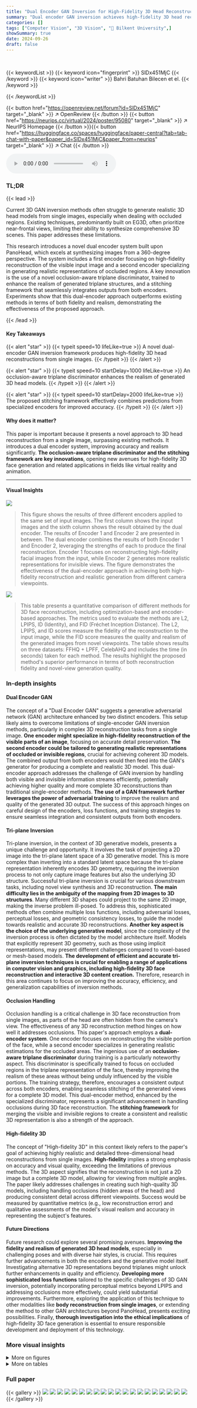 ```yaml
---
title: "Dual Encoder GAN Inversion for High-Fidelity 3D Head Reconstruction from Single Images"
summary: "Dual encoder GAN inversion achieves high-fidelity 3D head reconstruction from single images by cleverly combining outputs from encoders specialized for visible and invisible regions, surpassing existi..."
categories: []
tags: ["Computer Vision", "3D Vision", "🏢 Bilkent University",]
showSummary: true
date: 2024-09-26
draft: false
---
```


<br>

{{< keywordList >}}
{{< keyword icon="fingerprint" >}} SlDx451MjC {{< /keyword >}}
{{< keyword icon="writer" >}} Bahri Batuhan Bilecen et el. {{< /keyword >}}
 
{{< /keywordList >}}

{{< button href="https://openreview.net/forum?id=SlDx451MjC" target="_blank" >}}
↗ OpenReview
{{< /button >}}
{{< button href="https://neurips.cc/virtual/2024/poster/95080" target="_blank" >}}
↗ NeurIPS Homepage
{{< /button >}}{{< button href="https://huggingface.co/spaces/huggingface/paper-central?tab=tab-chat-with-paper&paper_id=SlDx451MjC&paper_from=neurips" target="_blank" >}}
↗ Chat
{{< /button >}}



<audio controls>
    <source src="https://ai-paper-reviewer.com/SlDx451MjC/podcast.wav" type="audio/wav">
    Your browser does not support the audio element.
</audio>


### TL;DR


{{< lead >}}

Current 3D GAN inversion methods often struggle to generate realistic 3D head models from single images, especially when dealing with occluded regions.  Existing techniques, predominantly built on EG3D, often prioritize near-frontal views, limiting their ability to synthesize comprehensive 3D scenes. This paper addresses these limitations. 

This research introduces a novel dual encoder system built upon PanoHead, which excels at synthesizing images from a 360-degree perspective.  The system includes a first encoder focusing on high-fidelity reconstruction of the visible input image and a second encoder specializing in generating realistic representations of occluded regions. A key innovation is the use of a novel occlusion-aware triplane discriminator, trained to enhance the realism of generated triplane structures, and a stitching framework that seamlessly integrates outputs from both encoders.  Experiments show that this dual-encoder approach outperforms existing methods in terms of both fidelity and realism, demonstrating the effectiveness of the proposed approach.

{{< /lead >}}


#### Key Takeaways

{{< alert "star" >}}
{{< typeit speed=10 lifeLike=true >}} A novel dual-encoder GAN inversion framework produces high-fidelity 3D head reconstructions from single images. {{< /typeit >}}
{{< /alert >}}

{{< alert "star" >}}
{{< typeit speed=10 startDelay=1000 lifeLike=true >}} An occlusion-aware triplane discriminator enhances the realism of generated 3D head models. {{< /typeit >}}
{{< /alert >}}

{{< alert "star" >}}
{{< typeit speed=10 startDelay=2000 lifeLike=true >}} The proposed stitching framework effectively combines predictions from specialized encoders for improved accuracy. {{< /typeit >}}
{{< /alert >}}

#### Why does it matter?
This paper is important because it presents a novel approach to 3D head reconstruction from a single image, surpassing existing methods.  It introduces a dual encoder system, improving accuracy and realism significantly.  **The occlusion-aware triplane discriminator and the stitching framework are key innovations**, opening new avenues for high-fidelity 3D face generation and related applications in fields like virtual reality and animation.

------
#### Visual Insights



![](https://ai-paper-reviewer.com/SlDx451MjC/figures_0_1.jpg)

> This figure shows the results of three different encoders applied to the same set of input images. The first column shows the input images and the sixth column shows the result obtained by the dual encoder. The results of Encoder 1 and Encoder 2 are presented in between. The dual encoder combines the results of both Encoder 1 and Encoder 2, leveraging the strengths of each to produce the final reconstruction. Encoder 1 focuses on reconstructing high-fidelity facial images from the input, while Encoder 2 generates more realistic representations for invisible views. The figure demonstrates the effectiveness of the dual-encoder approach in achieving both high-fidelity reconstruction and realistic generation from different camera viewpoints.





![](https://ai-paper-reviewer.com/SlDx451MjC/tables_6_1.jpg)

> This table presents a quantitative comparison of different methods for 3D face reconstruction, including optimization-based and encoder-based approaches.  The metrics used to evaluate the methods are L2, LPIPS, ID (Identity), and FID (Fréchet Inception Distance).  The L2, LPIPS, and ID scores measure the fidelity of the reconstruction to the input image, while the FID score measures the quality and realism of the generated images from novel viewpoints.  The table shows results on three datasets: FFHQ + LPFF, CelebAHQ and includes the time (in seconds) taken for each method.  The results highlight the proposed method's superior performance in terms of both reconstruction fidelity and novel-view generation quality.





### In-depth insights


#### Dual Encoder GAN
The concept of a "Dual Encoder GAN" suggests a generative adversarial network (GAN) architecture enhanced by two distinct encoders.  This setup likely aims to overcome limitations of single-encoder GAN inversion methods, particularly in complex 3D reconstruction tasks from a single image.  **One encoder might specialize in high-fidelity reconstruction of the visible parts of an image**, focusing on accurate detail preservation.  **The second encoder could be tailored to generating realistic representations of occluded or invisible regions**, crucial for achieving coherent 3D models. The combined output from both encoders would then feed into the GAN's generator for producing a complete and realistic 3D model. This dual-encoder approach addresses the challenge of GAN inversion by handling both visible and invisible information streams efficiently, potentially achieving higher quality and more complete 3D reconstructions than traditional single-encoder methods.  **The use of a GAN framework further leverages the power of adversarial training** to improve the realism and quality of the generated 3D output.  The success of this approach hinges on careful design of the encoders, loss functions, and training strategies to ensure seamless integration and consistent outputs from both encoders.

#### Tri-plane Inversion
Tri-plane inversion, in the context of 3D generative models, presents a unique challenge and opportunity.  It involves the task of projecting a 2D image into the tri-plane latent space of a 3D generative model. This is more complex than inverting into a standard latent space because the tri-plane representation inherently encodes 3D geometry, requiring the inversion process to not only capture image features but also the underlying 3D structure.  Successful tri-plane inversion is crucial for various downstream tasks, including novel view synthesis and 3D reconstruction. **The main difficulty lies in the ambiguity of the mapping from 2D images to 3D structures**.  Many different 3D shapes could project to the same 2D image, making the inverse problem ill-posed.  To address this, sophisticated methods often combine multiple loss functions, including adversarial losses, perceptual losses, and geometric consistency losses, to guide the model towards realistic and accurate 3D reconstructions.  **Another key aspect is the choice of the underlying generative model**, since the complexity of the inversion process is often dictated by the model architecture itself.  Models that explicitly represent 3D geometry, such as those using implicit representations, may present different challenges compared to voxel-based or mesh-based models.  **The development of efficient and accurate tri-plane inversion techniques is crucial for enabling a range of applications in computer vision and graphics, including high-fidelity 3D face reconstruction and interactive 3D content creation.**  Therefore, research in this area continues to focus on improving the accuracy, efficiency, and generalization capabilities of inversion methods.

#### Occlusion Handling
Occlusion handling is a critical challenge in 3D face reconstruction from single images, as parts of the head are often hidden from the camera's view.  The effectiveness of any 3D reconstruction method hinges on how well it addresses occlusions.  This paper's approach employs a **dual-encoder system**. One encoder focuses on reconstructing the visible portion of the face, while a second encoder specializes in generating realistic estimations for the occluded areas.  The ingenious use of an **occlusion-aware triplane discriminator** during training is a particularly noteworthy aspect. This discriminator is specifically trained to focus on occluded regions in the triplane representation of the face, thereby improving the realism of these areas without being unduly influenced by the visible portions. The training strategy, therefore, encourages a consistent output across both encoders, enabling seamless stitching of the generated views for a complete 3D model.  This dual-encoder method, enhanced by the specialized discriminator, represents a significant advancement in handling occlusions during 3D face reconstruction. The **stitching framework** for merging the visible and invisible regions to create a consistent and realistic 3D representation is also a strength of the approach. 

#### High-fidelity 3D
The concept of "High-fidelity 3D" in this context likely refers to the paper's goal of achieving highly realistic and detailed three-dimensional head reconstructions from single images.  **High-fidelity** implies a strong emphasis on accuracy and visual quality, exceeding the limitations of previous methods. The 3D aspect signifies that the reconstruction is not just a 2D image but a complete 3D model, allowing for viewing from multiple angles.  The paper likely addresses challenges in creating such high-quality 3D models, including handling occlusions (hidden areas of the head) and producing consistent detail across different viewpoints.  Success would be measured by quantitative metrics (e.g., low reconstruction error) and qualitative assessments of the model's visual realism and accuracy in representing the subject's features.

#### Future Directions
Future research could explore several promising avenues.  **Improving the fidelity and realism of generated 3D head models**, especially in challenging poses and with diverse hair styles, is crucial.  This requires further advancements in both the encoders and the generative model itself.   Investigating alternative 3D representations beyond triplanes might unlock further enhancements in quality and efficiency.  **Developing more sophisticated loss functions** tailored to the specific challenges of 3D GAN inversion, potentially incorporating perceptual metrics beyond LPIPS and addressing occlusions more effectively, could yield substantial improvements.  Furthermore, exploring the application of this technique to other modalities like **body reconstruction from single images**, or extending the method to other GAN architectures beyond PanoHead, presents exciting possibilities. Finally, **thorough investigation into the ethical implications** of high-fidelity 3D face generation is essential to ensure responsible development and deployment of this technology.


### More visual insights

<details>
<summary>More on figures
</summary>


![](https://ai-paper-reviewer.com/SlDx451MjC/figures_2_1.jpg)

> This figure illustrates the architecture of PanoHead, a generative model used in the paper.  It takes a random vector z and camera conditioning πmapping as input.  A mapping network (M) transforms z into a latent code w (14x512). This code is then fed into the generator (G) which produces tri-grid triplanes. Finally, these triplanes are rendered using a volumetric neural renderer (R) with a rendering camera pose πrender to generate multiple 2D images representing different views of the 3D head.


![](https://ai-paper-reviewer.com/SlDx451MjC/figures_3_1.jpg)

> The figure illustrates the training process of an occlusion-aware triplane discriminator. Real samples are generated using PanoHead with sampled latent vectors Z+, while fake samples come from encoded images.  To focus training on occluded regions and improve fidelity, the discriminator is trained only on features from these areas, minimizing the impact of visible regions like frontal views (TR).


![](https://ai-paper-reviewer.com/SlDx451MjC/figures_4_1.jpg)

> This figure illustrates the inference pipeline of the proposed dual-encoder system for 3D head reconstruction.  It takes a single input face image (I<sup>πR</sup>) as input. Two encoders (E<sub>1</sub> and E<sub>2</sub>) process the image separately. Encoder 1 specializes in reconstructing the visible parts of the face from the input view (π<sub>R</sub>), while Encoder 2 focuses on generating realistic features for the occluded parts of the head.  Both encoders utilize the generator (G) to produce triplane representations. These triplanes are then rendered (R) for the given view (π<sub>R</sub>) and a novel view (π<sub>novel</sub>). The occlusion mask (O<sub>πR</sub>) is used to selectively combine the outputs of the two encoders; the visible regions from Encoder 1 and the occluded regions from Encoder 2 are merged to generate a complete triplane. This final triplane can be rendered to produce images from any viewpoints, enabling a full 360-degree reconstruction.


![](https://ai-paper-reviewer.com/SlDx451MjC/figures_5_1.jpg)

> This figure shows a comparison of the results obtained using three different encoders: Encoder 1, Encoder 2, and the Dual encoder.  The first and sixth columns display the input images.  The remaining columns show the 3D head reconstruction results from different viewpoints (frontal, profile, and back views) generated by each of the three encoders.  This visualization highlights the strengths and weaknesses of each encoder, demonstrating the improved fidelity and realism achieved by the dual encoder approach, which combines the outputs of Encoder 1 and Encoder 2 to achieve a more complete and accurate 3D model.


![](https://ai-paper-reviewer.com/SlDx451MjC/figures_7_1.jpg)

> This figure presents a visual comparison of the results obtained using three different methods for 3D head reconstruction: Encoder 1, Encoder 2, and the proposed Dual Encoder method.  The first and last columns show the input images. Each row represents a different subject, and each subsequent column shows the 3D reconstruction of that subject from different viewpoints using the three different methods. The results demonstrate the effectiveness of the Dual Encoder approach in producing more realistic and complete 3D reconstructions compared to the individual Encoder methods.


![](https://ai-paper-reviewer.com/SlDx451MjC/figures_7_2.jpg)

> This figure shows the qualitative results of an ablation study on the occlusion-aware discriminator. It compares the results of using no discriminator, a discriminator trained on the image domain, a discriminator trained on the triplane domain without occlusion awareness, and a discriminator trained on the triplane domain with occlusion awareness. The results demonstrate the improved image quality and realism achieved by using the occlusion-aware discriminator. Specifically, it showcases better generation of hair and overall detail when utilizing this method.


![](https://ai-paper-reviewer.com/SlDx451MjC/figures_8_1.jpg)

> This figure presents a qualitative comparison of the proposed method against several state-of-the-art techniques for 3D face reconstruction from a single image.  It shows results from various viewpoints for multiple subjects, highlighting the differences in reconstruction fidelity, realism, and ability to handle novel views. Each row displays results for a different method (W+opt, PTI, pSp, e4e, TriplaneNetv2, GOAE, and the proposed method), with the input image in the first column, followed by reconstructions from several viewpoints.


![](https://ai-paper-reviewer.com/SlDx451MjC/figures_8_2.jpg)

> This figure showcases the results of the proposed dual encoder method for 3D head reconstruction.  The first column displays the input images. The second column shows the 2D reconstruction generated by the model. The remaining columns present the 360° mesh renderings generated from different viewpoints.  This demonstrates the model's ability to reconstruct a high-fidelity 3D head model from a single image and to generate realistic views from various angles.


![](https://ai-paper-reviewer.com/SlDx451MjC/figures_9_1.jpg)

> This figure shows the results of the proposed 3D head reconstruction method. For each subject, the first image is the input image; the remaining images are the generated 3D head model views from different angles, demonstrating the method's ability to reconstruct a 3D representation from a single 2D image.


![](https://ai-paper-reviewer.com/SlDx451MjC/figures_9_2.jpg)

> This figure shows the results of three different encoders on several input images.  The first column shows the input images. The second, third, and fourth columns display the results from Encoder 1, Encoder 2, and the dual encoder approach respectively. The dual encoder combines outputs from Encoder 1 (which focuses on high-fidelity reconstruction of the input view) and Encoder 2 (which focuses on generating realistic invisible views) to produce a more comprehensive 3D reconstruction.


![](https://ai-paper-reviewer.com/SlDx451MjC/figures_15_1.jpg)

> This figure showcases the results of the proposed dual encoder method on a diverse set of input images. The first column displays the input images, featuring individuals of various ethnic backgrounds and with poses that present challenges for 3D reconstruction (e.g., extreme angles, occlusions). The second column shows the reconstructed images by the model. The remaining columns show the 360-degree views generated by the model from the reconstructed representation. This provides a comprehensive view of the generated 3D head model from various angles, demonstrating the ability of the model to accurately reconstruct the facial features and details despite varying poses and ethnicities.


![](https://ai-paper-reviewer.com/SlDx451MjC/figures_16_1.jpg)

> This figure showcases a comparison of 3D head reconstruction results from three different methods: Encoder 1, Encoder 2, and the proposed Dual Encoder.  Each row represents a single input image (shown in the first column), with the subsequent columns displaying the 3D reconstruction results from various viewpoints (angles) generated by each method. The results highlight the strengths and weaknesses of each approach in terms of reconstruction fidelity, realism of generated views, and handling of occluded areas.  The Dual Encoder aims to combine the strengths of Encoder 1 (high-fidelity reconstruction of the input view) and Encoder 2 (realistic generation of unseen views).


![](https://ai-paper-reviewer.com/SlDx451MjC/figures_16_2.jpg)

> This figure presents a qualitative comparison of the proposed method's performance against several state-of-the-art techniques for 3D head reconstruction.  The results show the reconstructed images from different viewpoints for multiple subjects.  Each row represents a different method (W+ opt., PTI, pSp, e4e, TriplaneNetv2, GOAE, and the proposed method), with the input image on the far left.  The subsequent images in each row demonstrate the reconstruction quality from various angles. This allows for a visual assessment of each approach's ability to reconstruct high-fidelity 3D head models from a single input image.


![](https://ai-paper-reviewer.com/SlDx451MjC/figures_17_1.jpg)

> This figure shows a comparison of the results obtained using three different methods for 3D head reconstruction from a single image: Encoder 1, Encoder 2, and the proposed Dual encoder.  The first and last columns display the input images.  Each row shows the reconstruction of the same input image using each of the three methods, across various viewpoints (different camera poses) generated from the trained model. The results illustrate that the Dual encoder approach combines the strengths of both Encoder 1 (high-fidelity reconstruction of the input view) and Encoder 2 (realistic generation of invisible views) to provide a superior overall 3D reconstruction.


![](https://ai-paper-reviewer.com/SlDx451MjC/figures_17_2.jpg)

> This figure shows a comparison of the results obtained using three different methods: Encoder 1, Encoder 2, and the proposed Dual Encoder method.  The first and sixth columns display the input images. The remaining columns illustrate the generated images from different viewpoints for each method. This visual comparison highlights the strengths and weaknesses of each method, demonstrating how the dual encoder combines the best aspects of the individual encoders to produce higher-fidelity and more realistic 3D head reconstructions from various angles.


![](https://ai-paper-reviewer.com/SlDx451MjC/figures_18_1.jpg)

> This figure shows a comparison of the results obtained using three different methods for 3D head reconstruction from a single image: Encoder 1, Encoder 2, and the proposed Dual Encoder.  The first and last columns display the input images. The other columns show the reconstructed views from various angles using each method. This allows for a visual assessment of the strengths and weaknesses of each approach in terms of reconstruction fidelity and realism across different viewpoints.


![](https://ai-paper-reviewer.com/SlDx451MjC/figures_18_2.jpg)

> This figure shows a comparison of the results obtained using three different methods: Encoder 1, Encoder 2, and the proposed Dual Encoder.  The first and last columns display the input images.  Each row represents a different subject, showcasing the 360-degree head reconstruction from various viewpoints.  The results highlight the strengths and weaknesses of each approach; Encoder 1 excels in high-fidelity frontal views but struggles with other viewpoints, Encoder 2 generates more realistic but less accurate images, and the Dual Encoder combines their strengths for superior results.


![](https://ai-paper-reviewer.com/SlDx451MjC/figures_19_1.jpg)

> This figure shows a comparison of the results obtained using three different methods: Encoder 1, Encoder 2, and the proposed dual encoder approach.  The first and sixth columns display the input images. Subsequent columns showcase the 360-degree renderings generated by each method from multiple viewpoints. This visualization allows for a qualitative assessment of the performance of each approach in terms of image fidelity and realism across various viewing angles.


![](https://ai-paper-reviewer.com/SlDx451MjC/figures_19_2.jpg)

> This figure presents a comparison of the proposed method's performance against several competing methods for 3D head reconstruction.  The results are visualized from multiple viewpoints (front, various side, and back views) for each method applied to the same set of input images. This allows a qualitative assessment of reconstruction accuracy, realism, and consistency across viewpoints.


![](https://ai-paper-reviewer.com/SlDx451MjC/figures_20_1.jpg)

> This figure presents a qualitative ablation study demonstrating the impact of the occlusion-aware discriminator (D) on the overall quality of the 3D head reconstruction. The top row shows results with no discriminator, the second row with a discriminator trained on the entire image domain, the third row with a discriminator trained only on visible regions, and the bottom row with the proposed occlusion-aware discriminator. Each row shows the input image and several views of the reconstructed 3D head, illustrating how the different discriminator training strategies affect both the fidelity of the frontal view and the realism of the novel views.


![](https://ai-paper-reviewer.com/SlDx451MjC/figures_20_2.jpg)

> This figure shows the visual comparison of 3D head reconstruction results using three different methods: Encoder 1, Encoder 2, and the proposed dual encoder approach.  The first and last columns display the input images.  The remaining columns demonstrate the 3D reconstruction from different viewpoints for each method.  Encoder 1 focuses on high-fidelity reconstruction of the input image, but results are less realistic from other views. Encoder 2 generates more realistic results for unseen views, but with some loss of fidelity to the input.  The dual encoder combines the strengths of both, aiming for both high fidelity to the input and realistic rendering across multiple views.


![](https://ai-paper-reviewer.com/SlDx451MjC/figures_20_3.jpg)

> This figure shows the 3D head reconstruction results of three different methods: Encoder 1, Encoder 2, and the Dual Encoder.  Each row represents a different reconstruction technique. The first column shows the input image.  The remaining columns depict the results from various viewpoints obtained by each method. The dual encoder combines the results of Encoder 1 and Encoder 2 to achieve high-fidelity and realistic results from both visible and invisible views.


![](https://ai-paper-reviewer.com/SlDx451MjC/figures_21_1.jpg)

> This figure showcases a comparison of the results obtained using three different methods: Encoder 1, Encoder 2, and the Dual encoder approach.  Each row represents the reconstruction of a head from a single input image (shown in the first and sixth columns).  Encoder 1 focuses on high-fidelity reconstruction of the input view but may struggle with other viewpoints. Encoder 2 aims for generating realistic views from unseen perspectives but may not achieve the same level of detail in the main view.  The Dual encoder approach combines the strengths of both methods, aiming for both high fidelity and realistic rendering from various angles.


</details>




<details>
<summary>More on tables
</summary>


![](https://ai-paper-reviewer.com/SlDx451MjC/tables_6_2.jpg)
> This table presents a quantitative comparison of different methods for 3D head reconstruction on the MEAD dataset, focusing on multi-view performance.  It shows the LPIPS, ID, and FID scores for each method at ±30° and ±60° yaw angles from the frontal view.  Lower LPIPS and FID scores indicate better performance, while higher ID scores reflect better identity preservation.

![](https://ai-paper-reviewer.com/SlDx451MjC/tables_6_3.jpg)
> This table presents the results of an ablation study on the occlusion-aware triplane discriminator.  It shows the impact of using different discriminator configurations on the model's performance, measured by LPIPS, ID, and FID scores.  The different configurations include using no discriminator, a discriminator operating on the image domain, a discriminator without triplane occlusion, and the proposed occlusion-aware triplane discriminator. The results demonstrate the effectiveness of the proposed occlusion-aware discriminator in improving the overall quality of the generated images.

![](https://ai-paper-reviewer.com/SlDx451MjC/tables_7_1.jpg)
> This table presents a quantitative comparison of different methods for 3D GAN inversion on various datasets (FFHQ + LPFF, CelebAHQ).  The methods are categorized into optimization-based and encoder-based approaches.  Metrics include L2, LPIPS, ID (identity), and FID (Fréchet Inception Distance) to assess the quality of reconstruction and generation. Time taken for each method is also given.

![](https://ai-paper-reviewer.com/SlDx451MjC/tables_9_1.jpg)
> This table presents the ablation study on the dual-encoder. It compares the performance of three different models: Encoder 1, Encoder 2, and the Dual encoder in terms of LPIPS, ID, and FID scores.  The results show that the dual encoder achieves a good balance between high fidelity reconstruction (similar to Encoder 1) and good novel view generation (similar to Encoder 2).

![](https://ai-paper-reviewer.com/SlDx451MjC/tables_13_1.jpg)
> This table presents a quantitative comparison of different methods for 3D face reconstruction on various datasets (FFHQ+LPFF, CelebAHQ).  The metrics used include L2 loss, LPIPS (Learned Perceptual Image Patch Similarity), ID (identity) score, and FID (Fréchet Inception Distance).  Lower scores for L2 and LPIPS indicate better reconstruction quality, while higher ID and FID scores (for the latter on novel views) also indicate better performance. The 'Time' column shows the inference time in seconds for each method.

</details>




### Full paper

{{< gallery >}}
<img src="https://ai-paper-reviewer.com/SlDx451MjC/1.png" class="grid-w50 md:grid-w33 xl:grid-w25" />
<img src="https://ai-paper-reviewer.com/SlDx451MjC/2.png" class="grid-w50 md:grid-w33 xl:grid-w25" />
<img src="https://ai-paper-reviewer.com/SlDx451MjC/3.png" class="grid-w50 md:grid-w33 xl:grid-w25" />
<img src="https://ai-paper-reviewer.com/SlDx451MjC/4.png" class="grid-w50 md:grid-w33 xl:grid-w25" />
<img src="https://ai-paper-reviewer.com/SlDx451MjC/5.png" class="grid-w50 md:grid-w33 xl:grid-w25" />
<img src="https://ai-paper-reviewer.com/SlDx451MjC/6.png" class="grid-w50 md:grid-w33 xl:grid-w25" />
<img src="https://ai-paper-reviewer.com/SlDx451MjC/7.png" class="grid-w50 md:grid-w33 xl:grid-w25" />
<img src="https://ai-paper-reviewer.com/SlDx451MjC/8.png" class="grid-w50 md:grid-w33 xl:grid-w25" />
<img src="https://ai-paper-reviewer.com/SlDx451MjC/9.png" class="grid-w50 md:grid-w33 xl:grid-w25" />
<img src="https://ai-paper-reviewer.com/SlDx451MjC/10.png" class="grid-w50 md:grid-w33 xl:grid-w25" />
<img src="https://ai-paper-reviewer.com/SlDx451MjC/11.png" class="grid-w50 md:grid-w33 xl:grid-w25" />
<img src="https://ai-paper-reviewer.com/SlDx451MjC/12.png" class="grid-w50 md:grid-w33 xl:grid-w25" />
<img src="https://ai-paper-reviewer.com/SlDx451MjC/13.png" class="grid-w50 md:grid-w33 xl:grid-w25" />
<img src="https://ai-paper-reviewer.com/SlDx451MjC/14.png" class="grid-w50 md:grid-w33 xl:grid-w25" />
<img src="https://ai-paper-reviewer.com/SlDx451MjC/15.png" class="grid-w50 md:grid-w33 xl:grid-w25" />
<img src="https://ai-paper-reviewer.com/SlDx451MjC/16.png" class="grid-w50 md:grid-w33 xl:grid-w25" />
<img src="https://ai-paper-reviewer.com/SlDx451MjC/17.png" class="grid-w50 md:grid-w33 xl:grid-w25" />
<img src="https://ai-paper-reviewer.com/SlDx451MjC/18.png" class="grid-w50 md:grid-w33 xl:grid-w25" />
<img src="https://ai-paper-reviewer.com/SlDx451MjC/19.png" class="grid-w50 md:grid-w33 xl:grid-w25" />
<img src="https://ai-paper-reviewer.com/SlDx451MjC/20.png" class="grid-w50 md:grid-w33 xl:grid-w25" />
{{< /gallery >}}